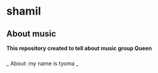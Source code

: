 # shamil
## About music
**This repository created to tell about music group Queen**
### 
_ About: my name is tyoma _ 
